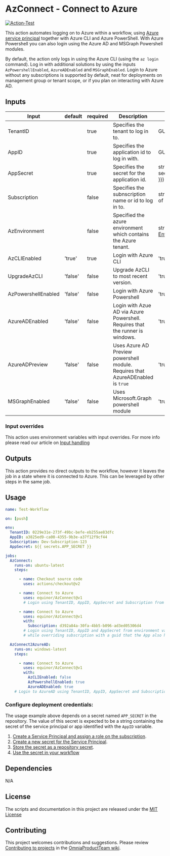 # AzConnect - Connect to Azure

[![Action-Test](https://github.com/equinor/AzConnect/actions/workflows/Action-Test.yml/badge.svg)](https://github.com/equinor/AzConnect/actions/workflows/Action-Test.yml)

This action automates logging on to Azure within a workflow, using [Azure service principal](https://docs.microsoft.com/azure/active-directory/develop/app-objects-and-service-principals)
together with Azure CLI and Azure PowerShell. With Azure Powershell you can also login using the Azure AD and MSGraph Powershell modules.

By default, the action only logs in using the Azure CLI (using the `az login` command).
Log in with additional solutions by using the inputs `AzPowershellEnabled`, `AzureADEnabled` and `MSGraphEnabled`.
Login to Azure without any subscriptions is supported by default, neat for deployments on management group or tenant scope, or if you plan on interacting with Azure AD.

## Inputs

| Input               | default | required | Description                                                                     | allowed values                                                                                   |
| ------------------- | ------- | -------- | ------------------------------------------------------------------------------- | ------------------------------------------------------------------------------------------------ |
| TenantID            |         | true     | Specifies the tenant to log in to.                                              | GUID                                                                                             |
| AppID               |         | true     | Specifies the application id to log in with.                                    | GUID                                                                                             |
| AppSecret           |         | true     | Specifies the secret for the application id.                                    | string (use ${{ secrets.APP_SECRET }})                                                           |
| Subscription        |         | false    | Specifies the subnscription name or id to log in to.                            | string (GUID or name of subscription)                                                            |
| AzEnvironment       |         | false    | Specified the azure environment which contains the Azure tenant.                | string, [Azure Environments](https://docs.microsoft.com/en-us/cli/azure/manage-clouds-azure-cli) |
| AzCLIEnabled        | 'true'  | true     | Login with Azure CLI                                                            | 'true'/'false'                                                                                   |
| UpgradeAzCLI        | 'false' | false    | Upgrade AzCLI to most recent version.                                           | 'true'/'false'                                                                                   |
| AzPowershellEnabled | 'false' | false    | Login with Azure Powershell                                                     | 'true'/'false'                                                                                   |
| AzureADEnabled      | 'false' | false    | Login with Azue AD via Azure Powershell. Requires that the runner is windows.   | 'true'/'false'                                                                                   |
| AzureADPreview      | 'false' | false    | Uses Azure AD Preview powershell module. Requires that AzureADEnabled is `true` | 'true'/'false'                                                                                   |
| MSGraphEnabled      | 'false' | false    | Uses Microsoft.Graph powershell module                                          | 'true'/'false'                                                                                   |

### Input overrides

This action uses environment variables with input overrides. For more info please read our article on [Input handling](https://github.com/equinor/OmniaProductTeam/wiki/About-our-actions#input-handling)

## Outputs

This action provides no direct outputs to the workflow, however it leaves the job in a state where it is connected to Azure.
This can be leveraged by other steps in the same job.

## Usage

```yaml
name: Test-Workflow

on: [push]

env:
  TenantID: 0229e31e-273f-49bc-befe-eb255ae83dfc
  AppID: a3825ed9-ca00-4355-9b3e-a37f12f9cf44
  Subscription: Dev-Subscription-123
  AppSecret: ${{ secrets.APP_SECRET }}

jobs:
  AzConnect:
    runs-on: ubuntu-latest
    steps:

      - name: Checkout source code
        uses: actions/checkout@v2

      - name: Connect to Azure
        uses: equinor/AzConnect@v1
        # Login using TenantID, AppID, AppSecret and Subscription from environment variables.

      - name: Connect to Azure
        uses: equinor/AzConnect@v1
        with:
          Subscription: d392a84a-30fa-4bb5-b096-ad3ed05306d4
        # Login using TenantID, AppID and AppSecret from environment variables,
        # while overriding subscription with a guid that the App also has access to.

  AzConnect2AzureAD:
    runs-on: windows-latest
    steps:

      - name: Connect to Azure
        uses: equinor/AzConnect@v1
        with:
          AzCLIEnabled: false
          AzPowershellEnabled: true
          AzureADEnabled: true
    # Login to AzureAD using TenantID, AppID, AppSecret and Subscription from environment variables.

```


### Configure deployment credentials:

The usage example above depends on a secret named `APP_SECRET` in the repository.
The value of this secret is expected to be a string containing the secret of the service principal or app identified with the `AppID` variable.

1. [Create a Service Principal and assign a role on the subscription](https://docs.microsoft.com/en-us/azure/active-directory/develop/howto-create-service-principal-portal).
2. [Create a new secret for the Service Principal](https://docs.microsoft.com/en-us/azure/active-directory/develop/howto-create-service-principal-portal#option-2-create-a-new-application-secret).
3. [Store the secret as a repository secret](https://docs.github.com/en/actions/reference/encrypted-secrets#creating-encrypted-secrets-for-a-repository).
4. [Use the secret in your workflow](https://docs.github.com/en/actions/reference/encrypted-secrets#using-encrypted-secrets-in-a-workflow)
## Dependencies

N/A

## License

The scripts and documentation in this project are released under the [MIT License](LICENSE)

## Contributing

This project welcomes contributions and suggestions. Please review [Contributing to projects](https://github.com/equinor/OmniaProductTeam/wiki/How-to-contribute) in the [OmniaProductTeam wiki](https://github.com/equinor/OmniaProductTeam/wiki).
